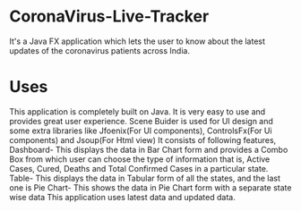 # CoronaVirus-Live-Tracker
It's a Java FX application which lets the user to know about the latest updates of the coronavirus patients across India.
# Uses
This application is completely built on Java. It is very easy to use and provides great user experience.
Scene Buider is used for UI design and some extra libraries like Jfoenix(For UI components), ControlsFx(For Ui components) and Jsoup(For Html view) 
It consists of following features, 
Dashboard- This displays the data in Bar Chart form and provides a Combo Box from which user can choose the type of information that is,
Active Cases, Cured, Deaths and Total Confirmed Cases in a particular state.
Table- This displays the data in Tabular form of all the states, and the last one is
Pie Chart- This shows the data in Pie Chart form with a separate state wise data
This application uses latest data and updated data.
